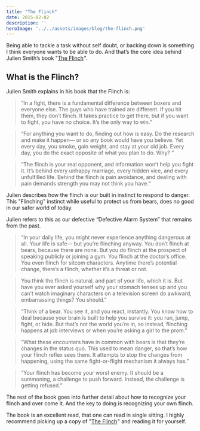 ```yaml
---
title: "The Flinch"
date: 2015-02-02
description: ''
heroImage: '../../assets/images/blog/the-flinch.png'
---
```



Being able to tackle a task without self doubt, or backing down is something I think everyone wants to be able to do. And that’s the core idea behind Julien Smith’s book "<a href="http://www.amazon.com/gp/product/B00NLJHGOA/ref=as_li_tl?ie=UTF8&camp=1789&creative=390957&creativeASIN=B00NLJHGOA&linkCode=as2&tag=boldadventcom-20&linkId=TB4M63W7P6RBFTTW" target="_blank">The Flinch</a><img src="http://ir-na.amazon-adsystem.com/e/ir?t=boldadventcom-20&l=as2&o=1&a=B00NLJHGOA" width="1" height="1" border="0" alt="" style="border:none !important; margin:0px !important;" />".

## What is the Flinch?

Julien Smith explains in his book that the Flinch is:

> “In a fight, there is a fundamental difference between boxers and everyone else. The guys who have trained are different. If you hit them, they don’t flinch. It takes practice to get there, but if you want to fight, you have no choice. It’s the only way to win.”

> “For anything you want to do, finding out how is easy. Do the research and make it happen— or so any book would have you believe. Yet every day, you smoke, gain weight, and stay at your old job. Every day, you do the exact opposite of what you plan to do. Why? “

> “The flinch is your real opponent, and information won’t help you fight it. It’s behind every unhappy marriage, every hidden vice, and every unfulfilled life. Behind the flinch is pain avoidance, and dealing with pain demands strength you may not think you have.“

Julien describes how the flinch is our built in instinct to respond to danger. This "Flinching" instinct while useful to protect us from bears, does no good in our safer world of today.

Julien refers to this as our defective “Defective Alarm System” that remains from the past.

> “In your daily life, you might never experience anything dangerous at all. Your life is safe— but you’re flinching anyway. You don’t flinch at bears, because there are none. But you do flinch at the prospect of speaking publicly or joining a gym. You flinch at the doctor’s office. You even flinch for sitcom characters. Anytime there’s potential change, there’s a flinch, whether it’s a threat or not. 

> You think the flinch is natural, and part of your life, which it is. But have you ever asked yourself why your stomach tenses up and you can’t watch imaginary characters on a television screen do awkward, embarrassing things? You should.”

> “Think of a bear. You see it, and you react, instantly. You know how to deal because your brain is built to help you survive it: you run, jump, fight, or hide. But that’s not the world you’re in, so instead, flinching happens at job interviews or when you’re asking a girl to the prom.”

> “What these encounters have in common with bears is that they’re changes in the status quo. This used to mean danger, so that’s how your flinch reflex sees them. It attempts to stop the changes from happening, using the same fight-or-flight mechanism it always has.”

> “Your flinch has become your worst enemy. It should be a summoning, a challenge to push forward. Instead, the challenge is getting refused.”

The rest of the book goes into further detail about how to recognize your flinch and over come it. And the key to doing is recognizing your own flinch.

The book is an excellent read, that one can read in single sitting. I highly recommend picking up a copy of "<a href="http://www.amazon.com/gp/product/B00NLJHGOA/ref=as_li_tl?ie=UTF8&camp=1789&creative=390957&creativeASIN=B00NLJHGOA&linkCode=as2&tag=boldadventcom-20&linkId=TB4M63W7P6RBFTTW" target="_blank">The Flinch</a><img src="http://ir-na.amazon-adsystem.com/e/ir?t=boldadventcom-20&l=as2&o=1&a=B00NLJHGOA" width="1" height="1" border="0" alt="" style="border:none !important; margin:0px !important;" />" and reading it for yourself.
